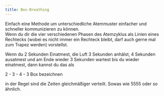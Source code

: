 ```yaml
---
title: Box-Breathing 
---
```


Einfach eine Methode um unterschiedliche Atemmuster einfacher und schneller kommunizieren zu können.  
Wenn du dir die vier verschiedenen Phasen des Atemzyklus als Linien eines Rechtecks (wobei es nicht immer ein Rechteck bleibt, darf auch gerne mal zum Trapez werden) vorstellst.  

Wenn du 2 Sekunden Einatmest, die Luft 3 Sekunden anhälst, 4 Sekunden ausatmest und am Ende wieder 3 Sekunden wartest bis du wieder einatmest, dann kannst du das als 

2 - 3 - 4 - 3 Box bezeichnen

in der Regel sind die Zeiten gleichmäßiger verteilt. 
Sowas wie 5555 oder so ähnlich.  



